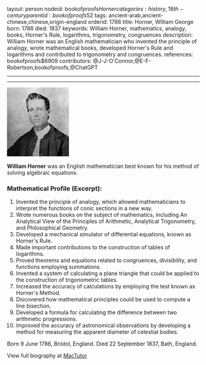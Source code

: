 layout: person
nodeid: bookofproofs$Horner
categories: history,18th-century
parentid: bookofproofs$52
tags: ancient-arab,ancient-chinese,chinese,origin-england
orderid: 1786
title: Horner, William George
born: 1786
died: 1837
keywords: William Horner, mathematics, analogy, books, Horner's Rule, logarithms, trigonometry, congruences
description: William Horner was an English mathematician who invented the principle of analogy, wrote mathematical books, developed Horner's Rule and logarithms and contributed to trigonometry and congruences.
references: bookofproofs$6909
contributors: @J-J-O'Connor,@E-F-Robertson,bookofproofs,@ChatGPT

---



---

![Horner.jpg](https://github.com/bookofproofs/bookofproofs.github.io/blob/main/_sources/_assets/images/portraits/Horner.jpg?raw=true)

**William Horner** was an English mathematician best known for his method of solving algebraic equations.

### Mathematical Profile (Excerpt):
1. Invented the principle of analogy, which allowed mathematicians to interpret the functions of conic sections in a new way.
2. Wrote numerous books on the subject of mathematics, including An Analytical View of the Principles of Arithmetic, Analytical Trigonometry, and Philosophical Geometry.
3. Developed a mechanical simulator of differential equations, known as Horner's Rule.
4. Made important contributions to the construction of tables of logarithms.
5. Proved theorems and equations related to congruences, divisibility, and functions employing summations.
6. Invented a system of calculating a plane triangle that could be applied to the construction of trigonometric tables.
7. Increased the accuracy of calculations by employing the test known as Horner's Method. 
8. Discovered how mathematical principles could be used to compute a line bisection.
9. Developed a formula for calculating the difference between two arithmetic progressions.
10. Improved the accuracy of astronomical observations by developing a method for measuring the apparent diameter of celestial bodies.

Born 9 June 1786, Bristol, England. Died 22 September 1837, Bath, England.

View full biography at [MacTutor](https://mathshistory.st-andrews.ac.uk/Biographies/Horner/)
